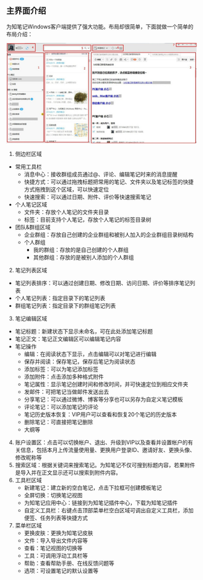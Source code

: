 ## 主界面介绍
为知笔记Windows客户端提供了强大功能。布局却很简单，下面就做一个简单的布局介绍：

![W25](img/W25.jpg)

1. 侧边栏区域
 + 常用工具栏
    +  消息中心：接收群组成员通过@、评论、编辑笔记时来的消息提醒
    +  快捷方式：可以通过拖拽标题把常用的笔记、文件夹以及笔记标签的快捷方式拖拽到这个区域，可以快速定位
    +  快速搜索：可以通过日期、附件、评价等快速搜索笔记
 + 个人笔记区域
    + 文件夹：存放个人笔记的文件夹目录
    + 标签：目前支持个人笔记，存放个人笔记的标签目录树
 + 团队&群组区域
    + 企业群组：存放自己创建的企业群组和被别人加入的企业群组目录树结构
    + 个人群组
       + 我的群组：存放的是自己创建的个人群组
       + 其他群组：存放的是被别人添加的个人群组
2. 笔记列表区域
 + 笔记列表排序：可以通过创建日期、修改日期、访问日期、评价等排序笔记列表
 + 个人笔记列表：指定目录下的笔记列表
 + 群组笔记列表：指定目录下的群组笔记列表
3. 笔记编辑区域
 + 笔记标题：新建状态下显示未命名，可在此处添加笔记标题
 + 笔记正文：笔记正文编辑区可以编辑笔记内容
 + 笔记操作
    + 编辑：在阅读状态下显示，点击编辑可以对笔记进行编辑
    + 保存并阅读：保存笔记，保存后笔记为阅读状态
    + 添加标签：可以为笔记添加标签
    + 添加附件：点击添加多种格式附件
    + 笔记属性：显示笔记创建时间和修改时间，并可快速定位到相应文件夹
    + 发邮件：可把笔记当做邮件发送出去
    + 分享笔记：可以通过微博、博客等分享也可以另存为自定义笔记模板
    + 评论笔记：可以添加笔记的评论
    + 笔记历史版本恢复：VIP用户可以查看和恢复20个笔记的历史版本
    + 删除笔记：可直接把笔记删除
    + 大纲等
4. 账户设置区：点击可以切换帐户、退出、升级到VIP以及查看并设置帐户的有关信息，包括本月上传流量使用量、更换用户登录ID、邀请好友、更换头像、修改昵称等
5. 搜索区域：根据关键词来搜索笔记。为知笔记不仅可搜到标题内容，若果附件是导入并在正文显示还可以搜索到附件内容。
6. 工具栏区域
   + 新建笔记：建立新的空白笔记，点击下拉框可创建模板笔记
   + 全屏切换：切换笔记视图
   + 为知笔记应用中心：链接到为知笔记插件中心，下载为知笔记插件
   + 自定义工具栏：右键点击顶部菜单栏空白区域可调出自定义工具栏，添加便签、任务列表等快捷方式
7. 菜单栏区域
   + 更换皮肤：更换为知笔记皮肤
   + 文件：导入导出文件内容等
   + 查看：笔记视图的切换等
   + 工具：可调用浮动工具栏等
   + 帮助：查看帮助手册、在线反馈问题等
   + 选项：可设置笔记的默认设置等

